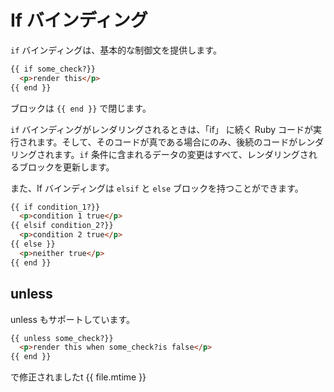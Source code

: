 # If バインディング

```if``` バインディングは、基本的な制御文を提供します。

```html
{{ if some_check?}}
  <p>render this</p>
{{ end }}
```

ブロックは ```{{ end }}``` で閉じます。

```if``` バインディングがレンダリングされるときは、「if」 に続く Ruby コードが実行されます。そして、そのコードが真である場合にのみ、後続のコードがレンダリングされます。```if``` 条件に含まれるデータの変更はすべて、レンダリングされるブロックを更新します。

また、If バインディングは ```elsif``` と ```else``` ブロックを持つことができます。

```html
{{ if condition_1?}}
  <p>condition 1 true</p>
{{ elsif condition_2?}}
  <p>condition 2 true</p>
{{ else }}
  <p>neither true</p>
{{ end }}
```

## unless

unless もサポートしています。

```html
{{ unless some_check?}}
  <p>render this when some_check?is false</p>
{{ end }}
```

で修正されましたt {{ file.mtime }}
